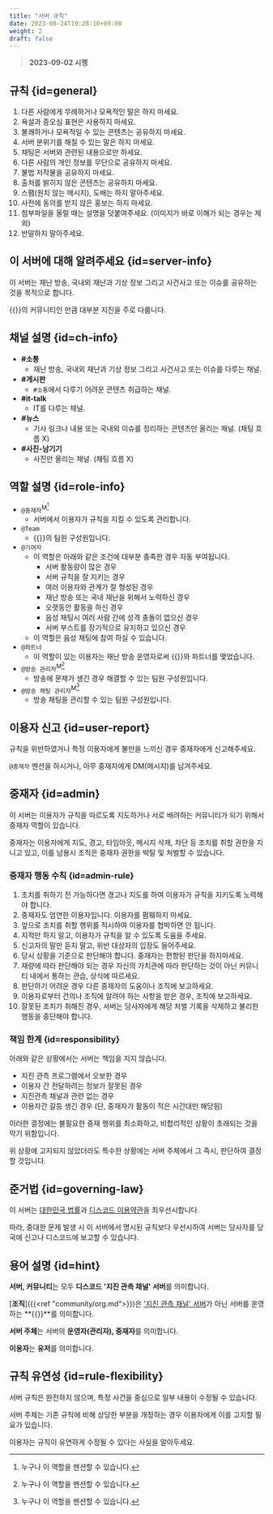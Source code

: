 ```yaml
---
title: "서버 규칙"
date: 2023-08-24T19:28:10+09:00
weight: 2
draft: false
---
```

> **2023-09-02 시행**

## 규칙 {id=general}

1. 다른 사람에게 무례하거나 모욕적인 말은 하지 마세요.
2. 욕설과 증오심 표현은 사용하지 마세요.
3. 불쾌하거나 모욕적일 수 있는 콘텐츠는 공유하지 마세요.
4. 서버 분위기를 해칠 수 있는 말은 하지 마세요.
5. 채팅은 서버와 관련된 내용으로만 하세요.
6. 다른 사람의 개인 정보를 무단으로 공유하지 마세요.
7. 불법 저작물을 공유하지 마세요.
8. 출처를 밝히지 않은 콘텐츠는 공유하지 마세요.
9. 스팸(원치 않는 메시지), 도배는 하지 말아주세요.
10. 사전에 동의를 받지 않은 홍보는 하지 마세요.
11. 첨부파일을 올릴 때는 설명을 덧붙여주세요. (이미지가 바로 이해가 되는 경우는 제외)
12. 반말하지 말아주세요.

## 이 서버에 대해 알려주세요 {id=server-info}

이 서버는 재난 방송, 국내외 재난과 기상 정보 그리고 사건사고 또는 이슈를 공유하는 것을 목적으로 합니다.

{{<brandName>}}의 커뮤니티인 만큼 대부분 지진을 주로 다룹니다.

## 채널 설명 {id=ch-info}

- **#소통**
  - 재난 방송, 국내외 재난과 기상 정보 그리고 사건사고 또는 이슈를 다루는 채널.
- **#게시판**
  - `#소통`에서 다루기 어려운 콘텐츠 취급하는 채널.
- **#it-talk**
  - IT를 다루는 채널.
- **#뉴스**
  - 기사 링크나 내용 또는 국내외 이슈를 정리하는 콘텐츠만 올리는 채널. (채팅 흐름 X)
- **#사진-남기기**
  - 사진만 올리는 채널. (채팅 흐름 X)

## 역할 설명 {id=role-info}

- `@중재자`<sup>M[^1]</sup>
  - 서버에서 이용자가 규칙을 지킬 수 있도록 관리합니다.
- `@Team`
  - {{<brandName>}}의 팀원 구성원입니다.
- `@기여자`
  - 이 역할은 아래와 같은 조건에 대부분 충족한 경우 자동 부여됩니다.
    - 서버 활동량이 많은 경우
    - 서버 규칙을 잘 지키는 경우
    - 여러 이용자와 관계가 잘 형성된 경우
    - 재난 방송 또는 국내 재난을 위해서 노력하신 경우
    - 오랫동안 활동을 하신 경우
    - 음성 채팅시 여러 사람 간에 성격 충돌이 없으신 경우
    - 서버 부스트를 장기적으로 유지하고 있으신 경우
  - 이 역할은 음성 채팅에 참여 하실 수 있습니다.
- `@파트너`
  - 이 역할이 있는 이용자는 재난 방송 운영자로써 {{<brandName>}}와 파트너를 맺었습니다.
- `@방송 관리자`<sup>M[^1]</sup>
  - 방송에 문제가 생긴 경우 해결할 수 있는 팀원 구성원입니다.
- `@방송 채팅 관리자`<sup>M[^1]</sup>
  - 방송 채팅을 관리할 수 있는 팀원 구성원입니다.

[^1]: 누구나 이 역할을 멘션할 수 있습니다.

## 이용자 신고 {id=user-report}

규칙을 위반하였거나 특정 이용자에게 불만을 느끼신 경우 중재자에게 신고해주세요.

`@중재자` 멘션을 하시거나, 아무 중재자에게 DM(메시지)를 남겨주세요.

## 중재자 {id=admin}

이 서버는 이용자가 규칙을 따르도록 지도하거나 서로 배려하는 커뮤니티가 되기 위해서 중재자 역할이 있습니다.

중재자는 이용자에게 지도, 경고, 타임아웃, 메시지 삭제, 차단 등 조치를 취할 권한을 지니고 있고, 이를 남용시 조직은 중재자 권한을 박탈 및 처벌할 수 있습니다.

### 중재자 행동 수칙  {id=admin-rule}

1. 조치를 취하기 전 가능하다면 경고나 지도를 하여 이용자가 규칙을 지키도록 노력해야 합니다.
2. 중재자도 엄연한 이용자입니다. 이용자를 폄훼하지 마세요.
3. 앞으로 조치를 취할 행위를 적시하여 이용자를 협박하면 안 됩니다.
4. 지적만 하지 말고, 이용자가 규칙을 알 수 있도록 도움을 주세요.
5. 신고자의 말만 듣지 말고, 위반 대상자의 입장도 들어주세요.
6. 당시 상황을 기준으로 판단해야 합니다. 중재자는 편향된 판단을 하지마세요.
7. 재량에 따라 판단해야 되는 경우 자신의 가치관에 따라 판단하는 것이 아닌 커뮤니티 내에서 통하는 관습, 상식에 따르세요.
8. 판단하기 어려운 경우 다른 중재자의 도움이나 조직에 보고하세요.
9. 이용자로부터 건의나 조직에 알려야 하는 사항을 받은 경우, 조직에 보고하세요.
10. 잘못된 조치가 취해진 경우, 서버는 당사자에게 해당 처벌 기록을 삭제하고 불리한 행동을 중단해야 합니다.

### 책임 한계 {id=responsibility}

아래와 같은 상황에서는 서버는 책임을 지지 않습니다.

- 지진 관측 프로그램에서 오보한 경우
- 이용자 간 전달하려는 정보가 잘못된 경우
- 지진관측 채널과 관련 없는 경우
- 이용자간 갈등 생긴 경우 (단, 중재자가 활동이 적은 시간대만 해당됨)

이러한 결정에는 불필요한 중재 행위를 최소화하고, 비합리적인 상황이 초래되는 것을 막기 위함입니다.

위 상황에 고지되지 않았더라도 특수한 상황에는 서버 주체에서 그 즉시, 판단하여 결정할 것입니다.

## 준거법 {id=governing-law}

이 서버는 [대한민국 법률](https://www.law.go.kr/)과 [디스코드 이용약관](https://discord.com/terms)을 최우선시합니다.

따라, 중대한 문제 발생 시 이 서버에서 명시된 규칙보다 우선시하여 서버는 당사자를 당국에 신고나 디스코드에 보고할 수 있습니다.

## 용어 설명 {id=hint}

**서버, 커뮤니티**는 모두 **디스코드 '지진 관측 채널' 서버**를 의미합니다.

[**조직**]({{<ref "community/org.md">}})은 <u>'지진 관측 채널' 서버</u>가 아닌 서버를 운영하는 **{{<brandName>}}**를 의미합니다.

**서버 주체**는 서버의 **운영자(관리자), 중재자**를 의미합니다.

**이용자**는 **유저**를 의미합니다.

## 규칙 유연성 {id=rule-flexibility}

서버 규칙은 완전하지 않으며, 특정 사건을 중심으로 일부 내용이 수정될 수 있습니다.

서버 주체는 기존 규칙에 비해 상당한 부분을 개정하는 경우 이용자에게 이를 고지할 필요가 있습니다.

이용자는 규칙이 유연하게 수정될 수 있다는 사실을 알아두세요.
